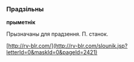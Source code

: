 ### Прадзільны
**прыметнік**

Прызначаны для прадзення. П. станок.

<a rel="author">[http://rv-blr.com/](http://rv-blr.com/slounik.jsp?letterId=0&maskId=0&pageId=2421)</a>
